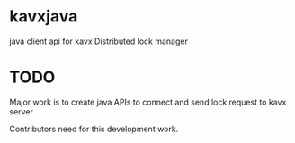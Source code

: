 # kavxjava
java client api for kavx Distributed lock manager

# TODO
Major work is to create java APIs to connect and send lock request to kavx server

Contributors need for this development work. 
